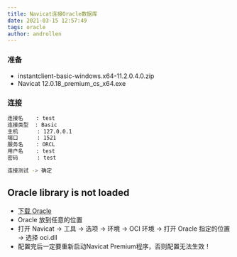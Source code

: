 ```yaml
---
title: Navicat连接Oracle数据库
date: 2021-03-15 12:57:49  
tags: oracle
author: androllen 
---
```


### 准备

- instantclient-basic-windows.x64-11.2.0.4.0.zip 
- Navicat 12.0.18_premium_cs_x64.exe

### 连接

```sh
连接名    : test
连接类型  : Basic
主机      : 127.0.0.1  
端口      : 1521
服务名    : ORCL 
用户名    : test
密码      : test

连接测试 -> 确定
```

## Oracle library is not loaded

- [下载 Oracle](https://www.oracle.com/database/technologies/instant-client/downloads.html)
- Oracle 放到任意的位置
- 打开 Navicat -> 工具 -> 选项 -> 环境 -> OCI 环境 -> 打开 Oracle 指定的位置 -> 选择 oci.dll
- 配置完后一定要重新启动Navicat Premium程序，否则配置无法生效！
